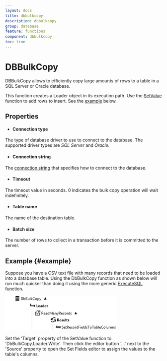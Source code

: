 ```yaml
---
layout: docs
title: dbbulkcopy
description: dbbulkcopy
group: database
feature: functions
component: dbbulkcopy
toc: true
---
```

DBBulkCopy
==========

DBBulkCopy allows to efficiently copy large amounts of rows to a table in a SQL Server or Oracle database. 

This function creates a Loader object in its execution path. Use the [SetValue](https://linx.software/plugins/BuiltIn/Functions/SetValue/)
function to add rows to insert. See the [example](#example) below.

Properties
----------

- #### Connection type
The type of database driver to use to connect to the database. The supported driver types are 
*SQL Server* and *Oracle*.

- #### Connection string
The [connection string](../../Tools/ConnectionEditor/) that specifies how to connect to the database.

- #### Timeout
The timeout value in seconds. 0 indicates the bulk copy operation will wait indefinitely.

- #### Table name
The name of the destination table.

- #### Batch size
The number of rows to collect in a transaction before it is committed to the server.

Example {#example}
--------

Suppose you have a CSV text file with many records that need to be loaded into a database table.
Using the DbBulkCopy function as shown below will run much quicker than doing it using the 
more generic [ExecuteSQL](../ExecuteSQL/) function.

![](Example.png)

Set the 'Target' property of the SetValue function to 'DbBulkCopy.Loader.Write'. Then click the editor 
button '...' next to the 'Source' property to open the Set Fields editor to assign the values to
the table's columns.
